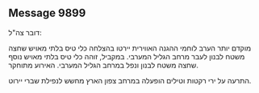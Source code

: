 ## Message 9899

דובר צה"ל:

מוקדם יותר הערב לוחמי ההגנה האווירית יירטו בהצלחה כלי טיס בלתי מאויש שחצה משטח לבנון לעבר מרחב הגליל המערבי. במקביל, זוהה כלי טיס בלתי מאויש נוסף שחצה משטח לבנון ונפל במרחב הגליל המערבי. 
האירוע מתוחקר.

התרעה על ירי רקטות וטילים הופעלה במרחב צפון הארץ מחשש לנפילת שברי יירוט.

